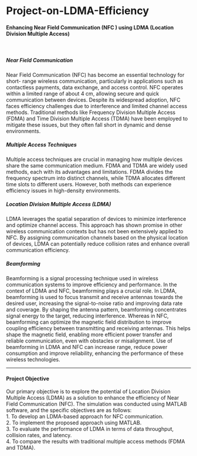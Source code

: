 # Project-on-LDMA-Efficiency
<h4>Enhancing Near Field Communication (NFC ) using LDMA (Location Division Multiple Access)</h4>
<br>
<h5>Near Field Communication</h5>
Near Field Communication (NFC) has become an essential technology for short- range wireless communication, 
particularly in applications such as contactless payments, data exchange, and access control. NFC operates 
within a limited range of about 4 cm, allowing secure and quick communication between devices. 
Despite its widespread adoption, NFC faces efficiency challenges due to interference and limited channel access methods.
Traditional methods like Frequency Division Multiple Access (FDMA) and Time Division Multiple Access (TDMA) 
have been employed to mitigate these issues, but they often fall short in dynamic and dense environments.
<br>
<h5>Multiple Access Techniques</h5>
Multiple access techniques are crucial in managing how multiple devices share the same communication medium. 
FDMA and TDMA are widely used methods, each with its advantages and limitations. FDMA divides the frequency 
spectrum into distinct channels, while TDMA allocates different time slots to different users. However, 
both methods can experience efficiency issues in high-density environments.
<br>
<h5>Location Division Multiple Access (LDMA)</h5>
LDMA leverages the spatial separation of devices to minimize interference and optimize channel access.
This approach has shown promise in other wireless communication contexts but has not been extensively applied to NFC. 
By assigning communication channels based on the physical location of devices, LDMA can potentially reduce 
collision rates and enhance overall communication efficiency.
<br>
<h5>Beamforming</h5>
Beamforming is a signal processing technique used in wireless communication systems to improve efficiency and performance. 
In the context of LDMA and NFC, beamforming plays a crucial role. In LDMA, beamforming is used to focus 
transmit and receive antennas towards the desired user, increasing the signal-to-noise ratio and improving 
data rate and coverage. By shaping the antenna pattern, beamforming concentrates signal energy to the target, 
reducing interference. Whereas in NFC, beamforming can optimize the magnetic field distribution to improve 
coupling efficiency between transmitting and receiving antennas. This helps shape the magnetic field, 
enabling more efficient power transfer and reliable communication, even with obstacles or misalignment. 
Use of beamforming in LDMA and NFC can increase range, reduce power consumption and improve reliability, 
enhancing the performance of these wireless technologies.

<hr>
<h4>Project Objective</h4>
Our primary objective is to explore the potential of Location Division Multiple Access (LDMA) as a 
solution to enhance the efficiency of Near Field Communication (NFC). The simulation was conducted using MATLAB software, 
and the specific objectives are as follows:<br>
1.	To develop an LDMA-based approach for NFC communication.<br>
2.	To implement the proposed approach using MATLAB.<br>
3.	To evaluate the performance of LDMA in terms of data throughput, collision rates, and latency.<br>
4.	To compare the results with traditional multiple access methods (FDMA and TDMA).<br>































